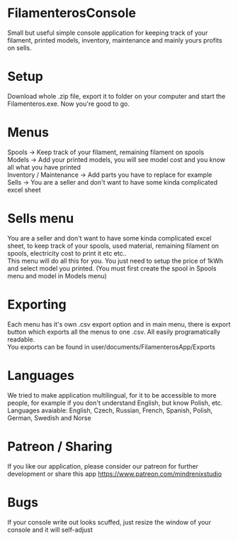 # FilamenterosConsole
Small but useful simple console application for keeping track of your filament, printed models, inventory, maintenance and mainly yours profits on sells.

# Setup
Download whole .zip file, export it to folder on your computer and start the Filamenteros.exe. Now you're good to go.

# Menus
Spools -> Keep track of your filament, remaining filament on spools  
Models -> Add your printed models, you will see model cost and you know all what you have printed  
Inventory / Maintenance -> Add parts you have to replace for example  
Sells -> You are a seller and don't want to have some kinda complicated excel sheet  

# Sells menu
You are a seller and don't want to have some kinda complicated excel sheet, to keep track of your spools, used material, remaining filament on spools, electricity cost to print it etc etc..  
This menu will do all this for you. You just need to setup the price of 1kWh and select model you printed. (You must first create the spool in Spools menu and model in Models menu)

# Exporting
Each menu has it's own .csv export option and in main menu, there is export button which exports all the menus to one .csv. All easily programatically readable.  
You exports can be found in user/documents/FilamenterosApp/Exports

# Languages
We tried to make application multilingual, for it to be accessible to more people, for example if you don't understand English, but know Polish, etc.  
Languages avaiable: English, Czech, Russian, French, Spanish, Polish, German, Swedish and Norse

# Patreon / Sharing
If you like our application, please consider our patreon for further development or share this app 
https://www.patreon.com/mindrenixstudio

# Bugs
If your console write out looks scuffed, just resize the window of your console and it will self-adjust
